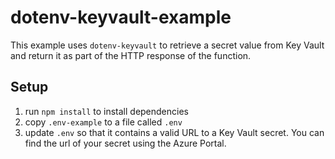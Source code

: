 # dotenv-keyvault-example

This example uses `dotenv-keyvault` to retrieve a secret value from Key Vault and return it as part of the HTTP response of the function.

## Setup


1. run `npm install` to install dependencies
2. copy `.env-example` to a file called `.env`
3. update `.env` so that it contains a valid URL to a Key Vault secret. You can find the url of your secret using the Azure Portal.





